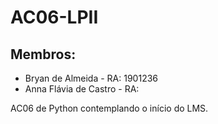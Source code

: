 # AC06-LPII
## Membros:
- Bryan de Almeida - RA: 1901236
- Anna Flávia de Castro - RA:

AC06 de Python contemplando o início do LMS.
